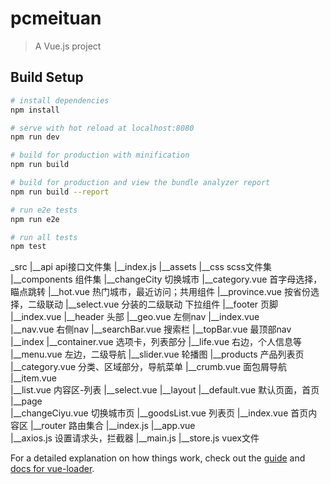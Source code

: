 # pcmeituan

> A Vue.js project

## Build Setup

``` bash
# install dependencies
npm install

# serve with hot reload at localhost:8080
npm run dev

# build for production with minification
npm run build

# build for production and view the bundle analyzer report
npm run build --report

# run e2e tests
npm run e2e

# run all tests
npm test
```

_src
  |__api    api接口文件集
    |__index.js
  |__assets
    |__css    scss文件集
  |__components   组件集
    |__changeCity   切换城市
      |__category.vue   首字母选择，瞄点跳转
      |__hot.vue    热门城市，最近访问；共用组件
      |__province.vue   按省份选择，二级联动
      |__select.vue   分装的二级联动 下拉组件
    |__footer   页脚
      |__index.vue
    |__header   头部
      |__geo.vue    左侧nav
      |__index.vue    
      |__nav.vue    右侧nav
      |__searchBar.vue    搜索栏
      |__topBar.vue   最顶部nav
    |__index
      |__container.vue    选项卡，列表部分
      |__life.vue   右边，个人信息等
      |__menu.vue   左边，二级导航
      |__slider.vue   轮播图
    |__products   产品列表页
      |__category.vue   分类、区域部分，导航菜单
      |__crumb.vue    面包屑导航
      |__item.vue   
      |__list.vue   内容区-列表
      |__select.vue
  |__layout
    |__default.vue    默认页面，首页
  |__page   
    |__changeCiyu.vue   切换城市页
    |__goodsList.vue    列表页
    |__index.vue    首页内容区
  |__router   路由集合
    |__index.js
  |__app.vue    
  |__axios.js   设置请求头，拦截器
  |__main.js
  |__store.js   vuex文件


For a detailed explanation on how things work, check out the [guide](http://vuejs-templates.github.io/webpack/) and [docs for vue-loader](http://vuejs.github.io/vue-loader).
